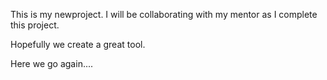 This is my newproject.  I will be collaborating with my mentor as I complete this project.

Hopefully we create a great tool.

Here we go again....
